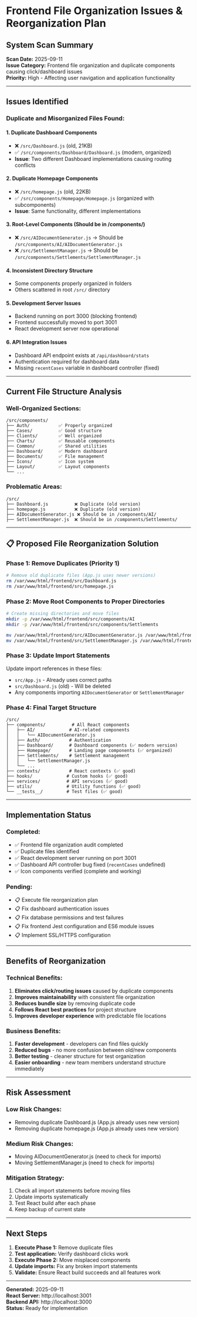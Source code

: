 # Frontend File Organization Issues & Reorganization Plan

## System Scan Summary

**Scan Date:** 2025-09-11  
**Issue Category:** Frontend file organization and duplicate components causing click/dashboard issues  
**Priority:** High - Affecting user navigation and application functionality

---

## Issues Identified

### **Duplicate and Misorganized Files Found:**

#### 1. **Duplicate Dashboard Components**
- ❌ `/src/Dashboard.js` (old, 21KB)
- ✅ `/src/components/Dashboard/Dashboard.js` (modern, organized)
- **Issue**: Two different Dashboard implementations causing routing conflicts

#### 2. **Duplicate Homepage Components** 
- ❌ `/src/homepage.js` (old, 22KB)
- ✅ `/src/components/Homepage/Homepage.js` (organized with subcomponents)
- **Issue**: Same functionality, different implementations

#### 3. **Root-Level Components (Should be in /components/)**
- ❌ `/src/AIDocumentGenerator.js` → Should be `/src/components/AI/AIDocumentGenerator.js`
- ❌ `/src/SettlementManager.js` → Should be `/src/components/Settlements/SettlementManager.js`

#### 4. **Inconsistent Directory Structure**
- Some components properly organized in folders
- Others scattered in root `/src/` directory

#### 5. **Development Server Issues**
- Backend running on port 3000 (blocking frontend)
- Frontend successfully moved to port 3001
- React development server now operational

#### 6. **API Integration Issues**
- Dashboard API endpoint exists at `/api/dashboard/stats`
- Authentication required for dashboard data
- Missing `recentCases` variable in dashboard controller (fixed)

---

## Current File Structure Analysis

### **Well-Organized Sections:**
```
/src/components/
├── Auth/           ✅ Properly organized
├── Cases/          ✅ Good structure
├── Clients/        ✅ Well organized
├── Charts/         ✅ Reusable components
├── Common/         ✅ Shared utilities
├── Dashboard/      ✅ Modern dashboard
├── Documents/      ✅ File management
├── Icons/          ✅ Icon system
├── Layout/         ✅ Layout components
└── ...
```

### **Problematic Areas:**
```
/src/
├── Dashboard.js          ❌ Duplicate (old version)
├── homepage.js           ❌ Duplicate (old version)
├── AIDocumentGenerator.js ❌ Should be in /components/AI/
├── SettlementManager.js  ❌ Should be in /components/Settlements/
```

---

## **📋 Proposed File Reorganization Solution**

### **Phase 1: Remove Duplicates (Priority 1)**
```bash
# Remove old duplicate files (App.js uses newer versions)
rm /var/www/html/frontend/src/Dashboard.js
rm /var/www/html/frontend/src/homepage.js
```

### **Phase 2: Move Root Components to Proper Directories**
```bash
# Create missing directories and move files
mkdir -p /var/www/html/frontend/src/components/AI
mkdir -p /var/www/html/frontend/src/components/Settlements

mv /var/www/html/frontend/src/AIDocumentGenerator.js /var/www/html/frontend/src/components/AI/AIDocumentGenerator.js
mv /var/www/html/frontend/src/SettlementManager.js /var/www/html/frontend/src/components/Settlements/SettlementManager.js
```

### **Phase 3: Update Import Statements**
Update import references in these files:
- `src/App.js` - Already uses correct paths
- `src/Dashboard.js` (old) - Will be deleted
- Any components importing `AIDocumentGenerator` or `SettlementManager`

### **Phase 4: Final Target Structure**
```
/src/
├── components/          # All React components
│   ├── AI/             # AI-related components
│   │   └── AIDocumentGenerator.js
│   ├── Auth/           # Authentication
│   ├── Dashboard/      # Dashboard components (✅ modern version)
│   ├── Homepage/       # Landing page components (✅ organized)
│   ├── Settlements/    # Settlement management
│   │   └── SettlementManager.js
│   └── ...
├── contexts/           # React contexts (✅ good)
├── hooks/             # Custom hooks (✅ good)
├── services/          # API services (✅ good)
├── utils/             # Utility functions (✅ good)
└── __tests__/         # Test files (✅ good)
```

---

## Implementation Status

### **Completed:**
- ✅ Frontend file organization audit completed
- ✅ Duplicate files identified
- ✅ React development server running on port 3001
- ✅ Dashboard API controller bug fixed (`recentCases` undefined)
- ✅ Icon components verified (complete and working)

### **Pending:**
- 📋 Execute file reorganization plan
- 📋 Fix dashboard authentication issues
- 📋 Fix database permissions and test failures
- 📋 Fix frontend Jest configuration and ES6 module issues
- 📋 Implement SSL/HTTPS configuration

---

## Benefits of Reorganization

### **Technical Benefits:**
1. **Eliminates click/routing issues** caused by duplicate components
2. **Improves maintainability** with consistent file organization
3. **Reduces bundle size** by removing duplicate code
4. **Follows React best practices** for project structure
5. **Improves developer experience** with predictable file locations

### **Business Benefits:**
1. **Faster development** - developers can find files quickly
2. **Reduced bugs** - no more confusion between old/new components
3. **Better testing** - cleaner structure for test organization
4. **Easier onboarding** - new team members understand structure immediately

---

## Risk Assessment

### **Low Risk Changes:**
- Removing duplicate Dashboard.js (App.js already uses new version)
- Removing duplicate homepage.js (App.js already uses new version)

### **Medium Risk Changes:**
- Moving AIDocumentGenerator.js (need to check for imports)
- Moving SettlementManager.js (need to check for imports)

### **Mitigation Strategy:**
1. Check all import statements before moving files
2. Update imports systematically
3. Test React build after each phase
4. Keep backup of current state

---

## Next Steps

1. **Execute Phase 1:** Remove duplicate files
2. **Test application:** Verify dashboard clicks work
3. **Execute Phase 2:** Move misplaced components
4. **Update imports:** Fix any broken import statements
5. **Validate:** Ensure React build succeeds and all features work

---

**Generated:** 2025-09-11  
**React Server:** http://localhost:3001  
**Backend API:** http://localhost:3000  
**Status:** Ready for implementation